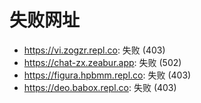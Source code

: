 # 失败网址
- https://vi.zogzr.repl.co: 失败 (403)
- https://chat-zx.zeabur.app: 失败 (502)
- https://figura.hpbmm.repl.co: 失败 (403)
- https://deo.babox.repl.co: 失败 (403)
